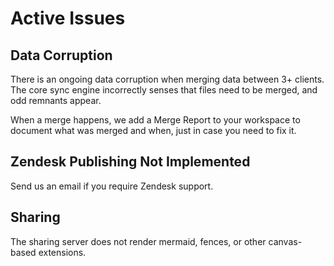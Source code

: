 # Active Issues

## Data Corruption
There is an ongoing data corruption when merging data between 3+ clients.  The core sync engine incorrectly senses that files need to be merged, and odd remnants appear. 

When a merge happens, we add a Merge Report to your workspace to document what was merged and when, just in case you need to fix it.

## Zendesk Publishing Not Implemented
Send us an email if you require Zendesk support.

## Sharing
The sharing server does not render mermaid, fences, or other canvas-based extensions.
<!--stackedit_data:
eyJoaXN0b3J5IjpbNjE2Mzk0NzI0LC04OTU1NjEyOCwtMTg4Nz
E1NjU4MCwtMTQyMjk3MzcyNiwxMjgwMzI4NTk1LC0xNjkyMjA1
ODMzLDE0MDAzNzg1NzUsMTg1MTE3MzczNyw4OTM1NTAxNjgsLT
YzNjc5NTMzMywtNjM2Njc4MjI5LDU0NzUxODIzMSwtNDAzNDE1
OTEzXX0=
-->